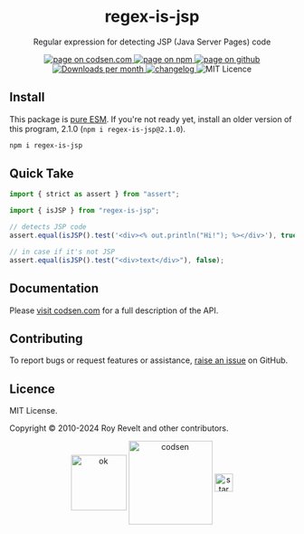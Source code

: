 <h1 align="center">regex-is-jsp</h1>

<p align="center">Regular expression for detecting JSP (Java Server Pages) code</p>

<p align="center">
  <a href="https://codsen.com/os/regex-is-jsp" rel="nofollow noreferrer noopener">
    <img src="https://img.shields.io/badge/-codsen-blue?style=flat-square" alt="page on codsen.com">
  </a>
  <a href="https://www.npmjs.com/package/regex-is-jsp" rel="nofollow noreferrer noopener">
    <img src="https://img.shields.io/badge/-npm-blue?style=flat-square" alt="page on npm">
  </a>
  <a href="https://github.com/codsen/codsen/tree/main/packages/regex-is-jsp" rel="nofollow noreferrer noopener">
    <img src="https://img.shields.io/badge/-github-blue?style=flat-square" alt="page on github">
  </a>
  <a href="https://npmcharts.com/compare/regex-is-jsp?interval=30" rel="nofollow noreferrer noopener" target="_blank">
    <img src="https://img.shields.io/npm/dm/regex-is-jsp.svg?style=flat-square" alt="Downloads per month">
  </a>
  <a href="https://codsen.com/os/regex-is-jsp/changelog" rel="nofollow noreferrer noopener">
    <img src="https://img.shields.io/badge/changelog-here-brightgreen?style=flat-square" alt="changelog">
  </a>
  <img src="https://img.shields.io/badge/licence-MIT-brightgreen.svg?style=flat-square" alt="MIT Licence">
</p>

## Install

This package is [pure ESM](https://gist.github.com/sindresorhus/a39789f98801d908bbc7ff3ecc99d99c). If you're not ready yet, install an older version of this program, 2.1.0 (`npm i regex-is-jsp@2.1.0`).

```bash
npm i regex-is-jsp
```

## Quick Take

```js
import { strict as assert } from "assert";

import { isJSP } from "regex-is-jsp";

// detects JSP code
assert.equal(isJSP().test('<div><% out.println("Hi!"); %></div>'), true);

// in case if it's not JSP
assert.equal(isJSP().test("<div>text</div>"), false);
```

## Documentation

Please [visit codsen.com](https://codsen.com/os/regex-is-jsp/) for a full description of the API.

## Contributing

To report bugs or request features or assistance, [raise an issue](https://github.com/codsen/codsen/issues/new/choose) on GitHub.

## Licence

MIT License.

Copyright © 2010-2024 Roy Revelt and other contributors.

<p align="center"><img src="https://codsen.com/images/png-codsen-ok.png" width="98" alt="ok" align="center"> <img src="https://codsen.com/images/png-codsen-1.png" width="148" alt="codsen" align="center"> <img src="https://codsen.com/images/png-codsen-star-small.png" width="32" alt="star" align="center"></p>
